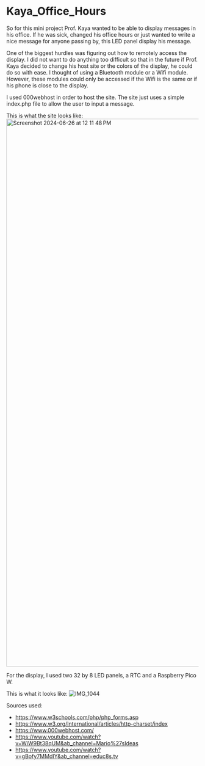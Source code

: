 # Kaya_Office_Hours

So for this mini project Prof. Kaya wanted to be able to display messages in his office. If he was sick, changed his office hours or just wanted to write a nice message for anyone passing by, this LED panel display his message. 


One of the biggest hurdles was figuring out how to remotely access the display. I did not want to do anything too difficult so that in the future if Prof. Kaya decided to change his host site or the colors of the display, he could do so with ease. I thought of using a Bluetooth module or a Wifi module. However, these modules could only be accessed if the Wifi is the same or if his phone is close to the display. 

I used 000webhost in order to host the site. The site just uses a simple index.php file to allow the user to input a message. 

This is what the site looks like: 
<img width="1435" alt="Screenshot 2024-06-26 at 12 11 48 PM" src="https://github.com/liapia99/Kaya_Office_Hours/assets/98356859/21a2b9ec-658e-4008-8430-443cd7015914">

For the display, I used two 32 by 8 LED panels, a RTC and a Raspberry Pico W. 

This is what it looks like:
![IMG_1044](https://github.com/liapia99/Kaya_Office_Hours/assets/98356859/83f204bd-a07c-4a6b-8d23-31f24550e15c)

Sources used: 
- https://www.w3schools.com/php/php_forms.asp
- https://www.w3.org/International/articles/http-charset/index
- https://www.000webhost.com/
- https://www.youtube.com/watch?v=WiW9Bt38qUM&ab_channel=Mario%27sIdeas
- https://www.youtube.com/watch?v=gBofy7MMdIY&ab_channel=educ8s.tv

